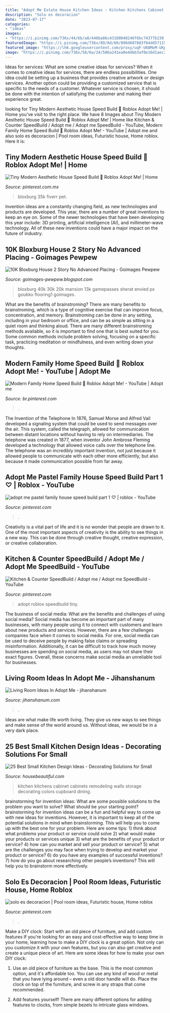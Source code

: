 ```yaml
---
title: "Adopt Me Estate House Kitchen Ideas : Kitchen Kitchens Cabinet Cabinets Remodeling Walls Storage Decorating Colors Cupboard Dining"
description: "Solo es decoracion"
date: "2023-07-17"
categories:
- "ideas"
images:
- "https://i.pinimg.com/736x/44/6b/a8/446ba86c43180840246f6bc74377b230.jpg"
featuredImage: "https://i.pinimg.com/736x/89/6d/60/896d607883f64dd5711567f15fc203f3.jpg"
featured_image: "https://lh6.googleusercontent.com/proxy/uqF-U68MoM-UKpGjz5D7T4twRfqDLwD0NM89ajnvouOsK0zikGm_V1-d3ZjeaKatahnAMH-o7K-6p7xC1zPERM5VXRU=w1200-h630-n-k-no-nu"
image: "https://i.pinimg.com/736x/58/6a/24/586a241ea0e44bb3af0e16d1aec23242.jpg"
---
```



Ideas for services: What are some creative ideas for services?
When it comes to creative ideas for services, there are endless possibilities. One idea could be setting up a business that provides creative artwork or design services. Another option could be providing a customized service that is specific to the needs of a customer. Whatever service is chosen, it should be done with the intention of satisfying the customer and making their experience great.

	

		
looking for Tiny Modern Aesthetic House Speed Build 🌸 Roblox Adopt Me! | Home you've visit to the right place. We have 8 Images about Tiny Modern Aesthetic House Speed Build 🌸 Roblox Adopt Me! | Home like Kitchen &amp; Counter SpeedBuild / Adopt me / Adopt me SpeedBuild - YouTube, Modern Family Home Speed Build 🍊 Roblox Adopt Me! - YouTube | Adopt me and also solo es decoracion | Pool room ideas, Futuristic house, Home roblox. Here it is:
		
    
## Tiny Modern Aesthetic House Speed Build 🌸 Roblox Adopt Me! | Home

<img loading=lazy src="https://i.pinimg.com/736x/89/6d/60/896d607883f64dd5711567f15fc203f3.jpg" onerror="this.onerror=null;this.src='https://tse3.mm.bing.net/th?id=OIP.e1LcsBMQbyTXPHB0FMBIBAHaEK&amp;pid=15.1';" alt="Tiny Modern Aesthetic House Speed Build 🌸 Roblox Adopt Me! | Home">

_Source: pinterest.com.mx_

>bloxburg 35k fiverr pet. 

	

Invention ideas are a constantly changing field, as new technologies and products are developed. This year, there are a number of great inventions to keep an eye on. Some of the newer technologies that have been developing this year include: 3D printing, artificial intelligence (AI), and millimeter-wave technology. All of these new inventions could have a major impact on the future of industry.

    
## 10K Bloxburg House 2 Story No Advanced Placing - Goimages Pewpew

<img loading=lazy src="https://lh6.googleusercontent.com/proxy/uqF-U68MoM-UKpGjz5D7T4twRfqDLwD0NM89ajnvouOsK0zikGm_V1-d3ZjeaKatahnAMH-o7K-6p7xC1zPERM5VXRU=w1200-h630-n-k-no-nu" onerror="this.onerror=null;this.src='https://tse4.mm.bing.net/th?id=OIP.NGuaeFXHOJReXqSfYFAh0QHaFj&amp;pid=15.1';" alt="10K Bloxburg House 2 Story No Advanced Placing - Goimages Pewpew">

_Source: goimages-pewpew.blogspot.com_

>bloxburg 40k 30k 20k mansion 13k gamepasses sherat envied px goukko flooring1 goimages. 

	

What are the benefits of brainstroming?
There are many benefits to brainstroming, which is a type of cognitive exercise that can improve focus, concentration, and memory. Brainstroming can be done in any setting, including in your bedroom or office, and can be as simple as sitting in a quiet room and thinking aloud. There are many different brainstroming methods available, so it is important to find one that is best suited for you. Some common methods include problem solving, focusing on a specific task, practicing meditation or mindfulness, and even writing down your thoughts.

    
## Modern Family Home Speed Build 🍊 Roblox Adopt Me! - YouTube | Adopt Me

<img loading=lazy src="https://i.pinimg.com/originals/18/24/d6/1824d62d62f5893493bc2e8042ec412a.jpg" onerror="this.onerror=null;this.src='https://tse3.mm.bing.net/th?id=OIP.UbOly-xBDsmCMSD5VeBWHgHaEK&amp;pid=15.1';" alt="Modern Family Home Speed Build 🍊 Roblox Adopt Me! - YouTube | Adopt me">

_Source: br.pinterest.com_

>. 

	

The Invention of the Telephone
In 1876, Samuel Morse and Alfred Vail developed a signaling system that could be used to send messages over the air. This system, called the telegraph, allowed for communication between distant locations without having to rely on intermediaries. The telephone was created in 1877, when inventor John Ambrose Fleming developed a technology that allowed voice calls over the telephone line. The telephone was an incredibly important invention, not just because it allowed people to communicate with each other more efficiently, but also because it made communication possible from far away.

    
## Adopt Me Pastel Family House Speed Build Part 1 ♡ | Roblox - YouTube

<img loading=lazy src="https://i.pinimg.com/736x/58/6a/24/586a241ea0e44bb3af0e16d1aec23242.jpg" onerror="this.onerror=null;this.src='https://tse1.mm.bing.net/th?id=OIP.JE6kuEJ-Oy9cxnPfAVNwEgHaEK&amp;pid=15.1';" alt="adopt me pastel family house speed build part 1 ♡ | roblox - YouTube">

_Source: pinterest.com_

>. 

	

Creativity is a vital part of life and it is no wonder that people are drawn to it. One of the most important aspects of creativity is the ability to see things in a new way. This can be done through creative thought, creative expression, or creative collaboration.

    
## Kitchen &amp; Counter SpeedBuild / Adopt Me / Adopt Me SpeedBuild - YouTube

<img loading=lazy src="https://i.pinimg.com/736x/5c/76/7e/5c767e3713502d0bdc699019cf328d3c.jpg" onerror="this.onerror=null;this.src='https://tse2.mm.bing.net/th?id=OIP.PUPr56P4fWelKiZiOJ_CnQHaFj&amp;pid=15.1';" alt="Kitchen &amp; Counter SpeedBuild / Adopt me / Adopt me SpeedBuild - YouTube">

_Source: pinterest.com_

>adopt roblox speedbuild tiny. 

	

The business of social media: What are the benefits and challenges of using social media?
Social media has become an important part of many businesses, with many people using it to connect with customers and learn about new products and services. However, there are a few challenges companies face when it comes to social media. For one, social media can be used to deceive people by making false claims or spreading misinformation. Additionally, it can be difficult to track how much money businesses are spending on social media, as users may not share their exact figures. Overall, these concerns make social media an unreliable tool for businesses.

    
## Living Room Ideas In Adopt Me - Jihanshanum

<img loading=lazy src="https://i1.wp.com/i.ytimg.com/vi/OMXxEfL-2hQ/maxresdefault.jpg?ssl=1" onerror="this.onerror=null;this.src='https://tse2.mm.bing.net/th?id=OIP.3ZXAg4ItVR811hLiSH_EsAHaEK&amp;pid=15.1';" alt="Living Room Ideas In Adopt Me - jihanshanum">

_Source: jihanshanum.com_

>. 

	

Ideas are what make life worth living. They give us new ways to see things and make sense of the world around us. Without ideas, we would be in a very dark place.

    
## 25 Best Small Kitchen Design Ideas - Decorating Solutions For Small

<img loading=lazy src="http://hbu.h-cdn.co/assets/15/17/1429911270-pwoder-blue-kitchen-walls-0114.jpg" onerror="this.onerror=null;this.src='https://tse2.mm.bing.net/th?id=OIP.vNr_LlpLUh-ZPlaYnnTYPgHaKD&amp;pid=15.1';" alt="25 Best Small Kitchen Design Ideas - Decorating Solutions for Small">

_Source: housebeautiful.com_

>kitchen kitchens cabinet cabinets remodeling walls storage decorating colors cupboard dining. 

	

brainstorming for invention ideas: What are some possible solutions to the problem you want to solve? What should be your starting point?
brainstorming for invention ideas can be a fun and helpful way to come up with new ideas for inventions. However, it is important to keep all of the potential solutions in mind when brainstorming. This will help you to come up with the best one for your problem. Here are some tips: 1) think about what problems your product or service could solve 2) what would make your products or services unique 3) what are the benefits of your product or service? 4) how can you market and sell your product or service? 5) what are the challenges you may face when trying to develop and market your product or service? 6) do you have any examples of successful inventions? 7) how do you go about researching other people’s inventions? This will help you to brainstorm more effectively.

    
## Solo Es Decoracion | Pool Room Ideas, Futuristic House, Home Roblox

<img loading=lazy src="https://i.pinimg.com/736x/44/6b/a8/446ba86c43180840246f6bc74377b230.jpg" onerror="this.onerror=null;this.src='https://tse2.mm.bing.net/th?id=OIP.dQhwTQzBBnmW023qmXogVwHaEN&amp;pid=15.1';" alt="solo es decoracion | Pool room ideas, Futuristic house, Home roblox">

_Source: pinterest.com_

>. 

	

Make a DIY clock: Start with an old piece of furniture, and add custom features
If you're looking for an easy and cost-effective way to keep time in your home, learning how to make a DIY clock is a great option. Not only can you customize it with your own features, but you can also get creative and create a unique piece of art. Here are some ideas for how to make your own DIY clock:
1. Use an old piece of furniture as the base. This is the most common option, and it's affordable too. You can use any kind of wood or metal that you have lying around – even a old door handle will do. Place the clock on top of the furniture, and screw in any straps that come recommended.

2. Add features yourself! There are many different options for adding features to clocks, from simple bezels to intricate glass windows.

